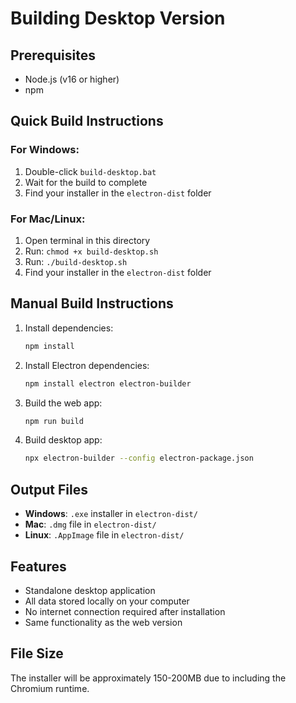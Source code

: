 
# Building Desktop Version

## Prerequisites
- Node.js (v16 or higher)
- npm

## Quick Build Instructions

### For Windows:
1. Double-click `build-desktop.bat`
2. Wait for the build to complete
3. Find your installer in the `electron-dist` folder

### For Mac/Linux:
1. Open terminal in this directory
2. Run: `chmod +x build-desktop.sh`
3. Run: `./build-desktop.sh`
4. Find your installer in the `electron-dist` folder

## Manual Build Instructions

1. Install dependencies:
   ```bash
   npm install
   ```

2. Install Electron dependencies:
   ```bash
   npm install electron electron-builder
   ```

3. Build the web app:
   ```bash
   npm run build
   ```

4. Build desktop app:
   ```bash
   npx electron-builder --config electron-package.json
   ```

## Output Files

- **Windows**: `.exe` installer in `electron-dist/`
- **Mac**: `.dmg` file in `electron-dist/`
- **Linux**: `.AppImage` file in `electron-dist/`

## Features

- Standalone desktop application
- All data stored locally on your computer
- No internet connection required after installation
- Same functionality as the web version

## File Size
The installer will be approximately 150-200MB due to including the Chromium runtime.
